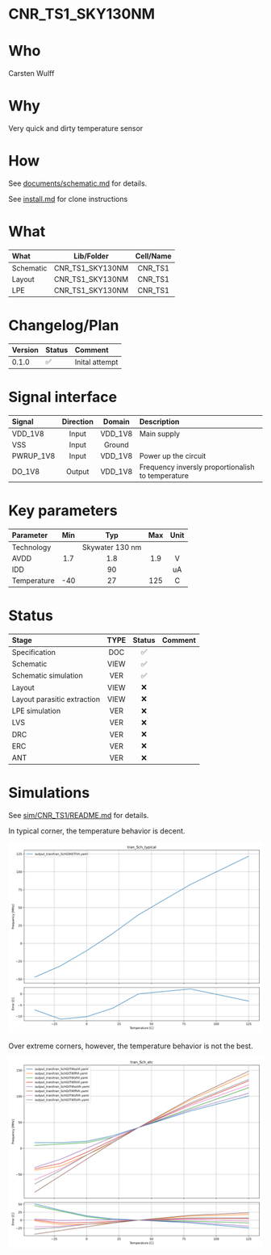 
# CNR_TS1_SKY130NM

# Who
Carsten Wulff

# Why
Very quick and dirty temperature sensor 

# How
See [documents/schematic.md](documents/schematic.md) for details.

See [install.md](install.md) for clone instructions


# What

| What            | Lib/Folder       | Cell/Name |
| :-              | :-:              | :-:       |
| Schematic       | CNR_TS1_SKY130NM | CNR_TS1 |
| Layout          | CNR_TS1_SKY130NM | CNR_TS1 |
| LPE             | CNR_TS1_SKY130NM | CNR_TS1 |


# Changelog/Plan
| Version | Status | Comment|
| :-| :-| :-|
|0.1.0 | :white_check_mark: | Inital attempt |


# Signal interface
| Signal    | Direction | Domain  | Description                                       |
|:----------|:---------:|:-------:|:--------------------------------------------------|
| VDD_1V8   | Input     | VDD_1V8 | Main supply                                       |
| VSS       | Input     | Ground  |                                                   |
| PWRUP_1V8 | Input     | VDD_1V8 | Power up the circuit                              |
| DO_1V8    | Output    | VDD_1V8 | Frequency inversly proportionalish to temperature |



# Key parameters
| Parameter   | Min | Typ             | Max | Unit |
|:------------|:---:|:---------------:|:---:|:----:|
| Technology  |     | Skywater 130 nm |     |      |
| AVDD        | 1.7 | 1.8             | 1.9 | V    |
| IDD         |     | 90              |     | uA   |
| Temperature | -40 | 27              | 125 | C    |


# Status

| Stage                       | TYPE | Status             | Comment |
|:----------------------------|:----:|:------------------:|:-------:|
| Specification               | DOC  | :white_check_mark: |         |
| Schematic                   | VIEW | :white_check_mark: |         |
| Schematic simulation        | VER  | :white_check_mark: |         |
| Layout                      | VIEW | :x:                |         |
| Layout parasitic extraction | VIEW | :x:                |         |
| LPE simulation              | VER  | :x:                |         |
| LVS                         | VER  | :x:                |         |
| DRC                         | VER  | :x:                |         |
| ERC                         | VER  | :x:                |         |
| ANT                         | VER  | :x:                |         |


# Simulations

See [sim/CNR_TS1/README.md](sim/CNR_TS1/README.md) for details.


In typical corner, the temperature behavior is decent. 

![](sim/CNR_TS1/tran_Sch_typical.svg)

Over extreme corners, however, the temperature behavior is not the best.

![](sim/CNR_TS1/tran_Sch_etc.svg)
